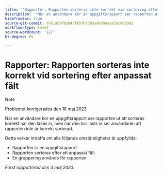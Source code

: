 ```yaml
---
title: '"Rapporter: Rapporten sorteras inte korrekt vid sortering efter anpassat fält'
description: '"När en användare kör en uppgiftsrapport ser rapporten ut att sorteras korrekt när den läses in, men när den har lästs in ser användaren att rapporten inte är korrekt sorterad. '
hidefromtoc: true
source-git-commit: d781ab9f0204cf65f67583a90d9aaaa3bc9db303
workflow-type: tm+mt
source-wordcount: '127'
ht-degree: 0%

---
```



# Rapporter: Rapporten sorteras inte korrekt vid sortering efter anpassat fält

>[!NOTE]
>
>Problemet korrigerades den 18 maj 2023.

När en användare kör en uppgiftsrapport ser rapporten ut att sorteras korrekt när den läses in, men när den har lästs in ser användaren att rapporten inte är korrekt sorterad.

Detta verkar inträffa om alla följande omständigheter är uppfyllda:

* Rapporten är en uppgiftsrapport
* Rapporten sorteras efter ett anpassat fält
* En gruppering används för rapporten

_Först rapporterad den 4 maj 2023._


